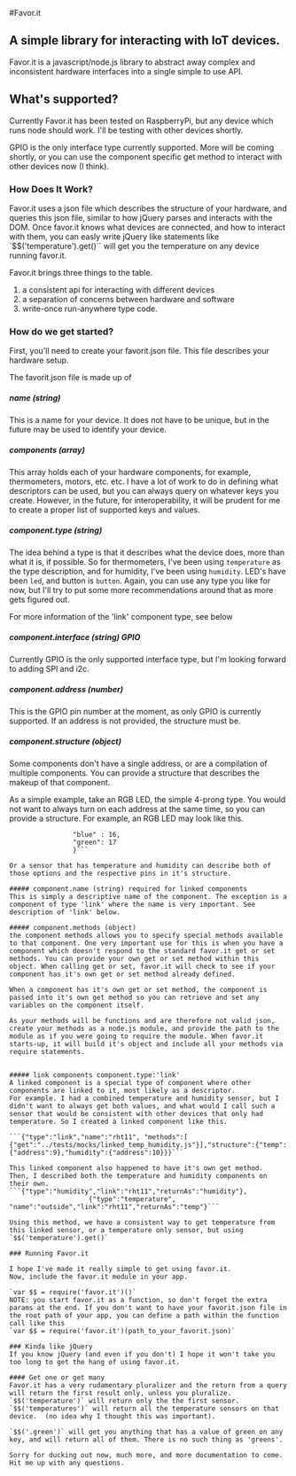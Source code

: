#Favor.it
## A simple library for interacting with IoT devices.

Favor.it is a javascript/node.js library to abstract away complex and inconsistent hardware interfaces into a single simple to use API.

## What's supported?
Currently Favor.it has been tested on RaspberryPi, but any device which runs node should work. I'll be testing with other devices shortly. 

GPIO is the only interface type currently supported. More will be coming shortly, or you can use the component specific get method to interact with other devices now (I think).


### How Does It Work?

Favor.it uses a json file which describes the structure of your hardware, and queries this json file, similar to how jQuery parses and interacts with the DOM. Once favor.it knows what devices are connected, and how to interact with them, you can easly write jQuery like statements like `$$('temperature').get()`` will get you the temperature on any device running favor.it. 

Favor.it brings three things to the table. 
1) a consistent api for interacting with different devices
2) a separation of concerns between hardware and software
3) write-once run-anywhere type code.

### How do we get started?

First, you'll need to create your favorit.json file. 
This file describes your hardware setup. 

The favorit.json file is made up of

##### name (string)
This is a name for your device. It does not have to be unique, but in the future may be used to identify your device.

##### components (array)
This array holds each of your hardware components, for example, thermometers, motors, etc. etc. 
I have a lot of work to do in defining what descriptors can be used, but you can always query on whatever keys you create. However, in the future, for interoperability, it will be prudent for me to create a proper list of supported keys and values. 

##### component.type (string)
The idea behind a type is that it describes what the device does, more than what it is, if possible. So for thermometers, I've been using `temperature` as the type description, and for humidity, I've been using `humidity`. LED's have been `led`, and button is `button`. Again, you can use any type you like for now, but I'll try to put some more recommendations around that as more gets figured out. 

For more information of  the 'link' component type, see below

##### component.interface (string) GPIO
Currently GPIO is the only supported interface type, but I'm looking forward to adding SPI and i2c.

##### component.address (number)
This is the GPIO pin number at the moment, as only GPIO is currently supported. If an address is not provided, the structure must be.

##### component.structure (object)
Some components don't have a single address, or are a compilation of multiple components. You can provide a structure that describes the makeup of that component. 

As a simple example, take an RGB LED, the simple 4-prong type. You would not want to always turn on each address at the same time, so you can provide a structure. For example, an RGB LED may look like this. 
```structure: { "red" : 15,
                "blue" : 16,
                "green": 17
                }```
                
Or a sensor that has temperature and humidity can describe both of those options and the respective pins in it's structure. 

##### component.name (string) required for linked components
This is simply a descriptive name of the component. The exception is a component of type 'link' where the name is very important. See description of 'link' below.

##### component.methods (object)
the component methods allows you to specify special methods available to that component. One very important use for this is when you have a component which doesn't respond to the standard favor.it get or set methods. You can provide your own get or set method within this object. When calling get or set, favor.it will check to see if your component has it's own get or set method already defined.

When a component has it's own get or set method, the component is passed into it's own get method so you can retrieve and set any variables on the component itself. 

As your methods will be functions and are therefore not valid json, create your methods as a node.js module, and provide the path to the module as if you were going to require the module. When favor.it starts-up, it will build it's object and include all your methods via require statements.  


##### link components component.type:'link'
A linked component is a special type of component where other components are linked to it, most likely as a descriptor. 
For example. I had a combined temperature and humidity sensor, but I didn't want to always get both values, and what would I call such a sensor that would be consistent with other devices that only had temperature. So I created a linked component like this. 

```{"type":"link","name":"rht11", "methods":[ {"get":"../tests/mocks/linked_temp_humidity.js"}],"structure":{"temp":{"address":9},"humidity":{"address":10}}}```

This linked component also happened to have it's own get method.
Then, I described both the temperature and humidity components on their own.
```{"type":"humidity","link":"rht11","returnAs":"humidity"},
                    {"type":"temperature", "name":"outside","link":"rht11","returnAs":"temp"}```
                    
Using this method, we have a consistent way to get temperature from this linked sensor, or a temperature only sensor, but using
`$$('temperature').get()`

### Running Favor.it

I hope I've made it really simple to get using favor.it.
Now, include the favor.it module in your app. 

`var $$ = require('favor.it')()`
NOTE: you start favor.it as a function, so don't forget the extra params at the end. If you don't want to have your favorit.json file in the root path of your app, you can define a path within the function call like this
`var $$ = require('favor.it')(path_to_your_favorit.json)`

### Kinda like jQuery
If you know jQuery (and even if you don't) I hope it won't take you too long to get the hang of using favor.it.

#### Get one or get many
Favor.it has a very rudamentary pluralizer and the return from a query will return the first result only, unless you pluralize. 
`$$('temperature')` will return only the the first sensor. 
`$$('temperatures')` will return all the temperature sensors on that device.  (no idea why I thought this was important). 

`$$('.green')` will get you anything that has a value of green on any key, and will return all of them. There is no such thing as 'greens'. 

Sorry for ducking out now, much more, and more documentation to come. Hit me up with any questions. 


